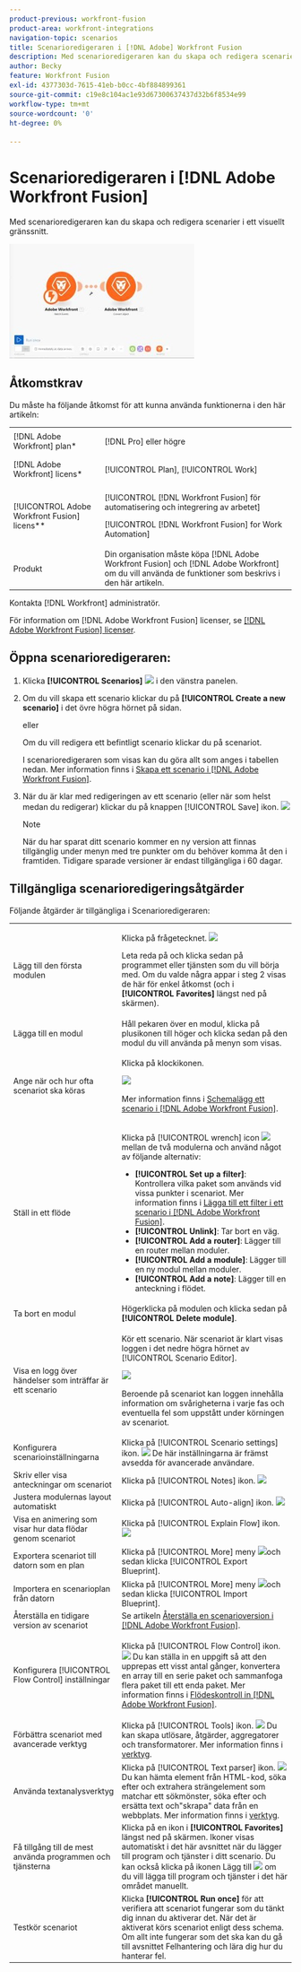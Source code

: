 ```yaml
---
product-previous: workfront-fusion
product-area: workfront-integrations
navigation-topic: scenarios
title: Scenarioredigeraren i [!DNL Adobe] Workfront Fusion
description: Med scenarioredigeraren kan du skapa och redigera scenarier i ett visuellt gränssnitt.
author: Becky
feature: Workfront Fusion
exl-id: 4377303d-7615-41eb-b0cc-4bf884899361
source-git-commit: c19e8c104ac1e93d67300637437d32b6f8534e99
workflow-type: tm+mt
source-wordcount: '0'
ht-degree: 0%

---
```


# Scenarioredigeraren i [!DNL Adobe Workfront Fusion]

Med scenarioredigeraren kan du skapa och redigera scenarier i ett visuellt gränssnitt.

![](assets/scenario-editor-350x228.jpg)

## Åtkomstkrav

Du måste ha följande åtkomst för att kunna använda funktionerna i den här artikeln:

<table style="table-layout:auto"> 
 <col> 
 <col> 
 <tbody> 
  <tr> 
    <td role="rowheader">[!DNL Adobe Workfront] plan*</td> 
   <td> <p>[!DNL Pro] eller högre</p> </td> 
  </tr> 
  <tr data-mc-conditions=""> 
   <td role="rowheader">[!DNL Adobe Workfront] licens*</td> 
   <td> <p>[!UICONTROL Plan], [!UICONTROL Work]</p> </td> 
  </tr> 
  <tr> 
   <td role="rowheader">[!UICONTROL Adobe Workfront Fusion] licens**</td> 
   <td> <p>[!UICONTROL [!DNL Workfront Fusion] för automatisering och integrering av arbetet] </p><p>[!UICONTROL [!DNL Workfront Fusion] for Work Automation]</p>  </td> 
  </tr> 
  <tr> 
   <td role="rowheader">Produkt</td> 
   <td>Din organisation måste köpa [!DNL Adobe Workfront Fusion] och [!DNL Adobe Workfront] om du vill använda de funktioner som beskrivs i den här artikeln.</td> 
  </tr> 
 </tbody> 
</table>

Kontakta [!DNL Workfront] administratör.

För information om [!DNL Adobe Workfront Fusion] licenser, se [[!DNL Adobe Workfront Fusion] licenser](../../workfront-fusion/get-started/license-automation-vs-integration.md).

## Öppna scenarioredigeraren:

1. Klicka **[!UICONTROL Scenarios]** ![](assets/scenarios-icon.png) i den vänstra panelen.

1. Om du vill skapa ett scenario klickar du på **[!UICONTROL Create a new scenario]** i det övre högra hörnet på sidan.

   eller

   Om du vill redigera ett befintligt scenario klickar du på scenariot.

   I scenarioredigeraren som visas kan du göra allt som anges i tabellen nedan. Mer information finns i [Skapa ett scenario i [!DNL Adobe Workfront Fusion]](../../workfront-fusion/scenarios/create-a-scenario.md).

1. När du är klar med redigeringen av ett scenario (eller när som helst medan du redigerar) klickar du på knappen [!UICONTROL Save] ikon. ![](assets/save-icon.gif)

   >[!NOTE]
   >
   >När du har sparat ditt scenario kommer en ny version att finnas tillgänglig under menyn med tre punkter om du behöver komma åt den i framtiden. Tidigare sparade versioner är endast tillgängliga i 60 dagar.

## Tillgängliga scenarioredigeringsåtgärder

Följande åtgärder är tillgängliga i Scenarioredigeraren:

<table style="table-layout:auto"> 
<tbody>
  <tr>
     <td role="rowheader">Lägg till den första modulen</td>
     <td> <p>Klicka på frågetecknet. <img src="assets/question-mark-full-size.png"></p> <p> Leta reda på och klicka sedan på programmet eller tjänsten som du vill börja med. Om du valde några appar i steg 2 visas de här för enkel åtkomst (och i <strong>[!UICONTROL Favorites]</strong> längst ned på skärmen).</p> </td>
  </tr>
  <tr>
     <td role="rowheader">Lägga till en modul</td>
     <td>Håll pekaren över en modul, klicka på plusikonen till höger och klicka sedan på den modul du vill använda på menyn som visas.</td>
  </tr>  
  <tr>   
     <td role="rowheader">Ange när och hur ofta scenariot ska köras</td>  
      <td> <p>Klicka på klockikonen. </p> <p> <img src="assets/clock-icon.gif"> </p> <p>Mer information finns i <a href="../../workfront-fusion/scenarios/schedule-a-scenario.md" class="MCXref xref">Schemalägg ett scenario i [!DNL Adobe Workfront Fusion]</a>.</p> </td>
  </tr>  
  <tr>
     <td role="rowheader">Ställ in ett flöde</td>   
     <td> <p>Klicka på [!UICONTROL wrench] icon <img src="assets/wrench-icon.gif"> mellan de två modulerna och använd något av följande alternativ:</p>    
       <ul>
         <li><strong>[!UICONTROL Set up a filter]</strong>: Kontrollera vilka paket som används vid vissa punkter i scenariot. Mer information finns i <a href="../../workfront-fusion/scenarios/add-a-filter-to-a-scenario.md" class="MCXref xref">Lägga till ett filter i ett scenario i [!DNL Adobe Workfront Fusion]</a>.</li>     
         <li><strong>[!UICONTROL Unlink]</strong>: Tar bort en väg.</li>     
         <li><strong>[!UICONTROL Add a router]</strong>: Lägger till en router mellan moduler. </li>     
         <li><strong>[!UICONTROL Add a module]</strong>: Lägger till en ny modul mellan moduler.</li>     
         <li><strong>[!UICONTROL Add a note]</strong>: Lägger till en anteckning i flödet.</li>   
       </ul> 
     </td>  
  </tr>  
  <tr>  
     <td role="rowheader">Ta bort en modul</td>   
     <td>Högerklicka på modulen och klicka sedan på <strong>[!UICONTROL Delete module]</strong>.</td>  
   </tr>  
   <tr> 
     <td role="rowheader">Visa en logg över händelser som inträffar är ett scenario</td>     
     <td> 
       <p>Kör ett scenario. När scenariot är klart visas loggen i det nedre högra hörnet av [!UICONTROL Scenario Editor]. </p> <p> <img src="assets/log-350x189.png" style="width: 350;height: 189;"> </p> <p>Beroende på scenariot kan loggen innehålla information om svårigheterna i varje fas och eventuella fel som uppstått under körningen av scenariot.</p> 
     </td>  
   </tr>  
   <tr>   
     <td role="rowheader">Konfigurera scenarioinställningarna</td>   
     <td>Klicka på [!UICONTROL Scenario settings] ikon. <img src="assets/gear-icon-settings.png"> De här inställningarna är främst avsedda för avancerade användare.</td>  
   </tr>  
   <tr>   
     <td role="rowheader">Skriv eller visa anteckningar om scenariot</td>   
     <td>Klicka på [!UICONTROL Notes] ikon. <img src="assets/notes-icon.gif"></td>  
   </tr>  
   <tr> 
     <td role="rowheader">Justera modulernas layout automatiskt </td>   
     <td>Klicka på [!UICONTROL Auto-align] ikon. <img src="assets/auto-align-icon.gif"></td>  </tr>  <tr>   <td role="rowheader">Visa en animering som visar hur data flödar genom scenariot</td>   <td>Klicka på [!UICONTROL Explain Flow] ikon. <img src="assets/explain-flow-airplane-icon.gif"></td>  
   </tr>  
   <tr> 
     <td role="rowheader">Exportera scenariot till datorn som en plan</td>   
     <td>Klicka på [!UICONTROL More] meny <img src="assets/more-icon.png">och sedan klicka [!UICONTROL Export Blueprint].</td>  
   </tr>  
   <tr>   
     <td role="rowheader">Importera en scenarioplan från datorn</td>   
     <td>Klicka på [!UICONTROL More] meny <img src="assets/more-icon.png">och sedan klicka [!UICONTROL Import Blueprint].</td>  
   </tr>  
   <tr>   
     <td role="rowheader">Återställa en tidigare version av scenariot</td>   
     <td>Se artikeln <a href="../../workfront-fusion/scenarios/restore-a-scenario-version.md" class="MCXref xref">Återställa en scenarioversion i [!DNL Adobe Workfront Fusion]</a>.</td>  
   </tr>  
   <tr> 
     <td role="rowheader">Konfigurera [!UICONTROL Flow Control] inställningar</td>   
     <td> <p>Klicka på [!UICONTROL Flow Control] ikon. <img src="assets/flow-control-icon.gif"> Du kan ställa in en uppgift så att den upprepas ett visst antal gånger, konvertera en array till en serie paket och sammanfoga flera paket till ett enda paket. Mer information finns i <a href="../../workfront-fusion/apps-and-their-modules/flow-control.md" class="MCXref xref">Flödeskontroll in [!DNL Adobe Workfront Fusion]</a>.</p> </td>  
   </tr>  
   <tr> 
     <td role="rowheader">Förbättra scenariot med avancerade verktyg</td>   
     <td>Klicka på [!UICONTROL Tools] ikon. <img src="assets/tools-icon.gif"> Du kan skapa utlösare, åtgärder, aggregatorer och transformatorer. Mer information finns i <a href="../../workfront-fusion/apps-and-their-modules/tools-modules.md" class="MCXref xref">verktyg</a>.</td>  
   </tr>  
   <tr> 
     <td role="rowheader">Använda textanalysverktyg</td>   
     <td>Klicka på [!UICONTROL Text parser] ikon. <img src="assets/text-parser-icon.gif"> Du kan hämta element från HTML-kod, söka efter och extrahera strängelement som matchar ett sökmönster, söka efter och ersätta text och"skrapa" data från en webbplats. Mer information finns i <a href="../../workfront-fusion/apps-and-their-modules/tools-modules.md" class="MCXref xref">verktyg</a>.</td>  
   </tr>  
   <tr> 
     <td role="rowheader">Få tillgång till de mest använda programmen och tjänsterna</td>   
     <td> Klicka på en ikon i <strong>[!UICONTROL Favorites]</strong> längst ned på skärmen. Ikoner visas automatiskt i det här avsnittet när du lägger till program och tjänster i ditt scenario. Du kan också klicka på ikonen Lägg till <img src="assets/add-icon.gif"> om du vill lägga till program och tjänster i det här området manuellt.</td>  
   </tr>  
   <tr> 
     <td role="rowheader">Testkör scenariot</td>   
     <td>Klicka <strong>[!UICONTROL Run once]</strong> för att verifiera att scenariot fungerar som du tänkt dig innan du aktiverar det. När det är aktiverat körs scenariot enligt dess schema. Om allt inte fungerar som det ska kan du gå till avsnittet Felhantering och lära dig hur du hanterar fel.</td> 
   </tr> 
</tbody>
</table>
